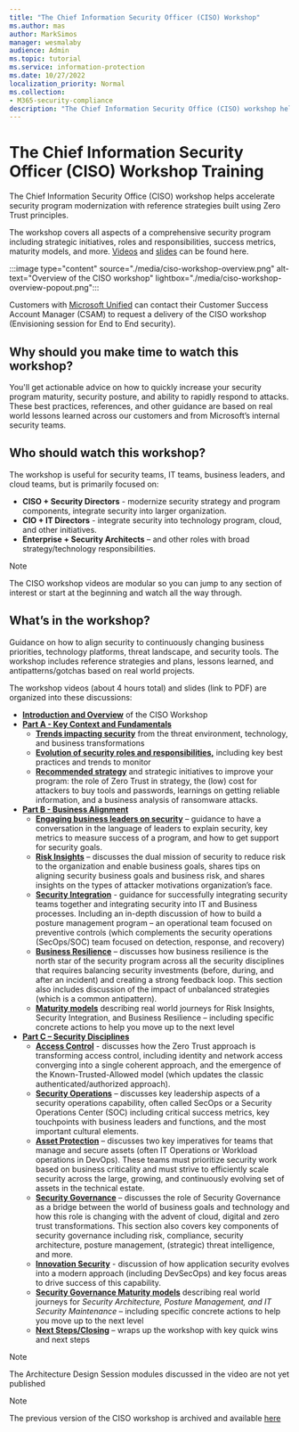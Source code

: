 ```yaml
---
title: "The Chief Information Security Officer (CISO) Workshop"
ms.author: mas
author: MarkSimos
manager: wesmalaby
audience: Admin
ms.topic: tutorial
ms.service: information-protection
ms.date: 10/27/2022
localization_priority: Normal
ms.collection:
- M365-security-compliance
description: "The Chief Information Security Office (CISO) workshop helps accelerate security program modernization with reference strategies built using Zero Trust principles."
---
```

# The Chief Information Security Officer (CISO) Workshop Training

The Chief Information Security Office (CISO) workshop helps accelerate security program modernization with reference strategies built using Zero Trust principles.

The workshop covers all aspects of a comprehensive security program including strategic initiatives, roles and responsibilities, success metrics, maturity models, and more. [Videos](./the-ciso-workshop-videos.md) and [slides](https://raw.githubusercontent.com/microsoft/CloudAdoptionFramework/master/security/ciso-workshop/Microsoft-CISO-Workshop-Security-Strategy-and-Program.pdf) can be found here.

:::image type="content" source="./media/ciso-workshop-overview.png" alt-text="Overview of the CISO workshop" lightbox="./media/ciso-workshop-overview-popout.png":::

Customers with [Microsoft Unified](https://www.microsoft.com/unifiedsupport/overview) can contact their Customer Success Account Manager (CSAM) to request a delivery of the CISO workshop (Envisioning session for End to End security).

## Why should you make time to watch this workshop?

You'll get actionable advice on how to quickly increase your security program maturity, security posture, and ability to rapidly respond to attacks.
These best practices, references, and other guidance are based on real world lessons learned across our customers and from Microsoft’s internal security teams.

## Who should watch this workshop?

The workshop is useful for security teams, IT teams, business leaders, and cloud teams, but is primarily focused on:

- **CISO + Security Directors** - modernize security strategy and program components, integrate security into larger organization.
- **CIO + IT Directors** - integrate security into technology program, cloud, and other initiatives.
- **Enterprise + Security Architects** – and other roles with broad strategy/technology responsibilities.

> [!NOTE]
> The CISO workshop videos are modular so you can jump to any section of interest or start at the beginning and watch all the way through.

## What’s in the workshop?

Guidance on how to align security to continuously changing business priorities, technology platforms, threat landscape, and security tools. The workshop includes reference strategies and plans, lessons learned, and antipatterns/gotchas based on real world projects.

The workshop videos (about 4 hours total) and slides (link to PDF) are organized into these discussions:

- **[Introduction and Overview](the-ciso-workshop.md)** of the CISO Workshop
- **[Part A - Key Context and Fundamentals](the-ciso-workshop-videos.md#part-a---key-context-and-fundamentals)**
   - **[Trends impacting security](the-ciso-workshop-videos.md#threat-environment-and-trends)** from the threat environment, technology, and business transformations
   - **[Evolution of security roles and responsibilities,](the-ciso-workshop-videos.md#roles--responsibilities)** including key best practices and trends to monitor
   - **[Recommended strategy](the-ciso-workshop-videos.md#strategy-and-recommended-initiatives)** and strategic initiatives to improve your program: the role of Zero Trust in strategy, the (low) cost for attackers to buy tools and passwords, learnings on getting reliable information, and a business analysis of ransomware attacks.
- **[Part B - Business Alignment](the-ciso-workshop-videos.md#part-b---business-alignment)**
   - **[Engaging business leaders on security](the-ciso-workshop-videos.md#engaging-business-leaders-on-security)** – guidance to have a conversation in the language of leaders to explain security, key metrics to measure success of a program, and how to get support for security goals.
   - **[Risk Insights](the-ciso-workshop-videos.md#risk-insights)** – discusses the dual mission of security to reduce risk to the organization and enable business goals, shares tips on aligning security business goals and business risk, and shares insights on the types of attacker motivations organization’s face.
    - **[Security Integration](the-ciso-workshop-videos.md#security-integration)** - guidance for successfully integrating security teams together and integrating security into IT and Business processes. Including an in-depth discussion of how to build a posture management program – an operational team focused on preventive controls (which complements the security operations (SecOps/SOC) team focused on detection, response, and recovery)
    - **[Business Resilience](the-ciso-workshop-videos.md#business-resilience)** – discusses how business resilience is the north star of the security program across all the security disciplines that requires balancing security investments (before, during, and after an incident) and creating a strong feedback loop. This section also includes discussion of the impact of unbalanced strategies (which is a common antipattern).
    - **[Maturity models](the-ciso-workshop-videos.md#maturity-model---business-alignment)** describing real world journeys for Risk Insights, Security Integration, and Business Resilience – including specific concrete actions to help you move up to the next level
- **[Part C – Security Disciplines](the-ciso-workshop-videos.md#part-c---security-disciplines)**
   - **[Access Control](the-ciso-workshop-videos.md#access-control)** - discusses how the Zero Trust approach is transforming access control, including identity and network access converging into a single coherent approach, and the emergence of the Known-Trusted-Allowed model (which updates the classic authenticated/authorized approach).
   - **[Security Operations](the-ciso-workshop-videos.md#security-operations)** – discusses key leadership aspects of a security operations capability, often called SecOps or a Security Operations Center (SOC) including critical success metrics, key touchpoints with business leaders and functions, and the most important cultural elements.
   - **[Asset Protection](the-ciso-workshop-videos.md#asset-protection)** – discusses two key imperatives for teams that manage and secure assets (often IT Operations or Workload operations in DevOps). These teams must prioritize security work based on business criticality and must strive to efficiently scale security across the large, growing, and continuously evolving set of assets in the technical estate.
   - **[Security Governance](the-ciso-workshop-videos.md#security-governance)** – discusses the role of Security Governance as a bridge between the world of business goals and technology and how this role is changing with the advent of cloud, digital and zero trust transformations. This section also covers key components of security governance including risk, compliance, security architecture, posture management, (strategic) threat intelligence, and more.
   - **[Innovation Security](the-ciso-workshop-videos.md#innovation-security)** - discussion of how application security evolves into a modern approach (including DevSecOps) and key focus areas to drive success of this capability.
   - **[Security Governance Maturity models](the-ciso-workshop-videos.md#maturity-model---security-governance)** describing real world journeys for *Security Architecture, Posture Management, and IT Security Maintenance* – including specific concrete actions to help you move up to the next level
   - **[Next Steps/Closing](the-ciso-workshop-videos.md#summary--next-steps)** – wraps up the workshop with key quick wins and next steps

> [!NOTE]
> The Architecture Design Session modules discussed in the video are not yet published

> [!NOTE]
> The previous version of the CISO workshop is archived and available [here](ciso-workshop.md) 

